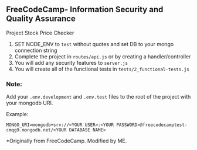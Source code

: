 ## **FreeCodeCamp**- Information Security and Quality Assurance

Project Stock Price Checker

1. SET NODE_ENV to `test` without quotes and set DB to your mongo connection string
2. Complete the project in `routes/api.js` or by creating a handler/controller
3. You will add any security features to `server.js`
4. You will create all of the functional tests in `tests/2_functional-tests.js`

### Note:

Add your `.env.development` and `.env.test` files to the root of the project with your mongodb URI.

Example:

```batch
MONGO_URI=mongodb+srv://<YOUR USER>:<YOUR PASSWORD>@freecodecamptest-cmqg9.mongodb.net/<YOUR DATABASE NAME>
```

\*Originally from FreeCodeCamp. Modified by ME.
